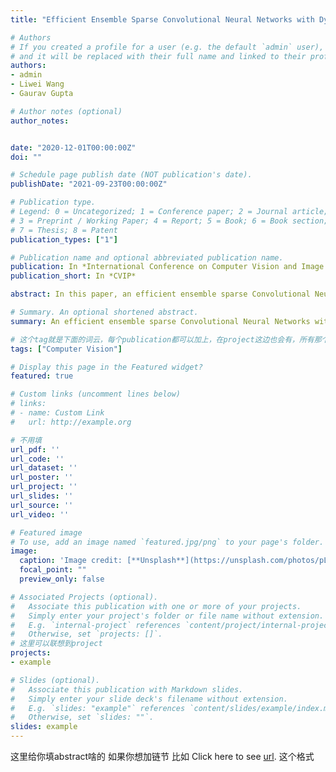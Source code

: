 ```yaml
---
title: "Efficient Ensemble Sparse Convolutional Neural Networks with Dynamic Batch Size"

# Authors
# If you created a profile for a user (e.g. the default `admin` user), write the username (folder name) here 
# and it will be replaced with their full name and linked to their profile.
authors:
- admin
- Liwei Wang
- Gaurav Gupta

# Author notes (optional)
author_notes:


date: "2020-12-01T00:00:00Z"
doi: ""

# Schedule page publish date (NOT publication's date).
publishDate: "2021-09-23T00:00:00Z"

# Publication type.
# Legend: 0 = Uncategorized; 1 = Conference paper; 2 = Journal article;
# 3 = Preprint / Working Paper; 4 = Report; 5 = Book; 6 = Book section;
# 7 = Thesis; 8 = Patent
publication_types: ["1"]

# Publication name and optional abbreviated publication name.
publication: In *International Conference on Computer Vision and Image Processing*
publication_short: In *CVIP*

abstract: In this paper, an efficient ensemble sparse Convolutional Neural Networks (CNNs) with dynamic batch size is proposed. We addressed two issues at the heart of deep learning—speed and accuracy. Firstly, we presented ensemble CNNs with weighted average stacking which significantly increases the testing accuracy. Secondly, we combine network pruning and Winograd-ReLU convolution to accelerate computational speed. Motivated by electron movement in electrical fields, we finally propose a novel, dynamic batch size algorithm. We repeatedly increase the learning rate and the momentum coefficient until validation accuracy falls, while scaling the batch size. With no data augmentation and little hyperparameter tuning, our method speeds up models on FASHION-MINST, CIFAR-10, and CIFAR-100 to 1.55x, 2.86x, and 4.15x with a testing accuracy improvement of 2.66%, 1.37%, and 4.48%, respectively. We also visually demonstrate that our approach retains the most distinct image classification features during exhaustive pruning.

# Summary. An optional shortened abstract.
summary: An efficient ensemble sparse Convolutional Neural Networks with dynamic batch size 

# 这个tag就是下面的词云，每个publication都可以加上，在project这边也会有，所有那个词云能联想到所有项目
tags: ["Computer Vision"]

# Display this page in the Featured widget?
featured: true

# Custom links (uncomment lines below)
# links:
# - name: Custom Link
#   url: http://example.org

# 不用填
url_pdf: ''
url_code: ''
url_dataset: ''
url_poster: ''
url_project: ''
url_slides: ''
url_source: ''
url_video: ''

# Featured image
# To use, add an image named `featured.jpg/png` to your page's folder. 
image:
  caption: 'Image credit: [**Unsplash**](https://unsplash.com/photos/pLCdAaMFLTE)'
  focal_point: ""
  preview_only: false

# Associated Projects (optional).
#   Associate this publication with one or more of your projects.
#   Simply enter your project's folder or file name without extension.
#   E.g. `internal-project` references `content/project/internal-project/index.md`.
#   Otherwise, set `projects: []`.
# 这里可以联想到project
projects:
- example

# Slides (optional).
#   Associate this publication with Markdown slides.
#   Simply enter your slide deck's filename without extension.
#   E.g. `slides: "example"` references `content/slides/example/index.md`.
#   Otherwise, set `slides: ""`.
slides: example
---
```

这里给你填abstract啥的
如果你想加链节
比如
Click here to see [url](https://ieeexplore.ieee.org/document/9534352).
这个格式




